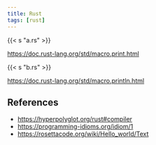 ```yaml
---
title: Rust
tags: [rust]
---
```


{{< s "a.rs" >}}

<https://doc.rust-lang.org/std/macro.print.html>

{{< s "b.rs" >}}

<https://doc.rust-lang.org/std/macro.println.html>

## References

- <https://hyperpolyglot.org/rust#compiler>
- <https://programming-idioms.org/idiom/1>
- <https://rosettacode.org/wiki/Hello_world/Text>
